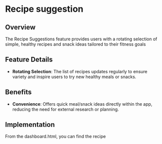 # Recipe suggestion

## Overview
The Recipe Suggestions feature provides users with a rotating selection of simple, healthy recipes and snack ideas tailored to their fitness goals

## Feature Details
- **Rotating Selection**: The list of recipes updates regularly to ensure variety and inspire users to try new healthy meals or snacks.


## Benefits
- **Convenience**: Offers quick meal/snack ideas directly within the app, reducing the need for external research or planning.


## Implementation
From the dashboard.html, you can find the recipe
